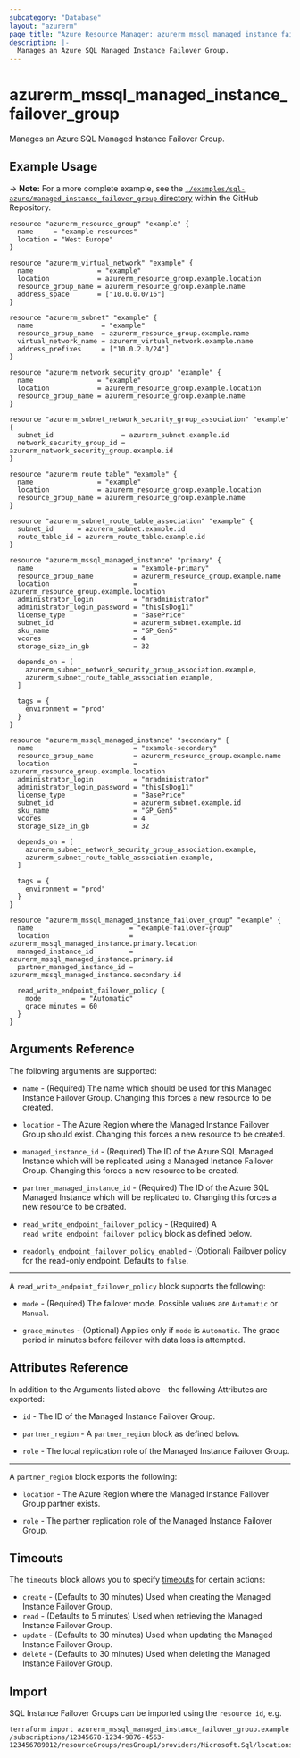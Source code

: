 ```yaml
---
subcategory: "Database"
layout: "azurerm"
page_title: "Azure Resource Manager: azurerm_mssql_managed_instance_failover_group"
description: |-
  Manages an Azure SQL Managed Instance Failover Group.
---
```


# azurerm_mssql_managed_instance_failover_group

Manages an Azure SQL Managed Instance Failover Group.

## Example Usage

-> **Note:** For a more complete example, see the [`./examples/sql-azure/managed_instance_failover_group` directory](https://github.com/hashicorp/terraform-provider-azurerm/tree/main/examples/sql-azure/managed_instance_failover_group) within the GitHub Repository.

```hcl
resource "azurerm_resource_group" "example" {
  name     = "example-resources"
  location = "West Europe"
}

resource "azurerm_virtual_network" "example" {
  name                = "example"
  location            = azurerm_resource_group.example.location
  resource_group_name = azurerm_resource_group.example.name
  address_space       = ["10.0.0.0/16"]
}

resource "azurerm_subnet" "example" {
  name                 = "example"
  resource_group_name  = azurerm_resource_group.example.name
  virtual_network_name = azurerm_virtual_network.example.name
  address_prefixes     = ["10.0.2.0/24"]
}

resource "azurerm_network_security_group" "example" {
  name                = "example"
  location            = azurerm_resource_group.example.location
  resource_group_name = azurerm_resource_group.example.name
}

resource "azurerm_subnet_network_security_group_association" "example" {
  subnet_id                 = azurerm_subnet.example.id
  network_security_group_id = azurerm_network_security_group.example.id
}

resource "azurerm_route_table" "example" {
  name                = "example"
  location            = azurerm_resource_group.example.location
  resource_group_name = azurerm_resource_group.example.name
}

resource "azurerm_subnet_route_table_association" "example" {
  subnet_id      = azurerm_subnet.example.id
  route_table_id = azurerm_route_table.example.id
}

resource "azurerm_mssql_managed_instance" "primary" {
  name                         = "example-primary"
  resource_group_name          = azurerm_resource_group.example.name
  location                     = azurerm_resource_group.example.location
  administrator_login          = "mradministrator"
  administrator_login_password = "thisIsDog11"
  license_type                 = "BasePrice"
  subnet_id                    = azurerm_subnet.example.id
  sku_name                     = "GP_Gen5"
  vcores                       = 4
  storage_size_in_gb           = 32

  depends_on = [
    azurerm_subnet_network_security_group_association.example,
    azurerm_subnet_route_table_association.example,
  ]

  tags = {
    environment = "prod"
  }
}

resource "azurerm_mssql_managed_instance" "secondary" {
  name                         = "example-secondary"
  resource_group_name          = azurerm_resource_group.example.name
  location                     = azurerm_resource_group.example.location
  administrator_login          = "mradministrator"
  administrator_login_password = "thisIsDog11"
  license_type                 = "BasePrice"
  subnet_id                    = azurerm_subnet.example.id
  sku_name                     = "GP_Gen5"
  vcores                       = 4
  storage_size_in_gb           = 32

  depends_on = [
    azurerm_subnet_network_security_group_association.example,
    azurerm_subnet_route_table_association.example,
  ]

  tags = {
    environment = "prod"
  }
}

resource "azurerm_mssql_managed_instance_failover_group" "example" {
  name                        = "example-failover-group"
  location                    = azurerm_mssql_managed_instance.primary.location
  managed_instance_id         = azurerm_mssql_managed_instance.primary.id
  partner_managed_instance_id = azurerm_mssql_managed_instance.secondary.id

  read_write_endpoint_failover_policy {
    mode          = "Automatic"
    grace_minutes = 60
  }
}
```

## Arguments Reference

The following arguments are supported:

* `name` - (Required) The name which should be used for this Managed Instance Failover Group. Changing this forces a new resource to be created.

* `location` - The Azure Region where the Managed Instance Failover Group should exist. Changing this forces a new resource to be created.

* `managed_instance_id` - (Required) The ID of the Azure SQL Managed Instance which will be replicated using a Managed Instance Failover Group. Changing this forces a new resource to be created.

* `partner_managed_instance_id` - (Required) The ID of the Azure SQL Managed Instance which will be replicated to. Changing this forces a new resource to be created.

* `read_write_endpoint_failover_policy` - (Required) A `read_write_endpoint_failover_policy` block as defined below.

* `readonly_endpoint_failover_policy_enabled` - (Optional) Failover policy for the read-only endpoint. Defaults to `false`.

---

A `read_write_endpoint_failover_policy` block supports the following:

* `mode` - (Required) The failover mode. Possible values are `Automatic` or `Manual`.

* `grace_minutes` - (Optional) Applies only if `mode` is `Automatic`. The grace period in minutes before failover with data loss is attempted.

## Attributes Reference

In addition to the Arguments listed above - the following Attributes are exported: 

* `id` - The ID of the Managed Instance Failover Group.

* `partner_region` - A `partner_region` block as defined below.

* `role` - The local replication role of the Managed Instance Failover Group.

---

A `partner_region` block exports the following:

* `location` - The Azure Region where the Managed Instance Failover Group partner exists.

* `role` - The partner replication role of the Managed Instance Failover Group.

## Timeouts

The `timeouts` block allows you to specify [timeouts](https://www.terraform.io/language/resources/syntax#operation-timeouts) for certain actions:

* `create` - (Defaults to 30 minutes) Used when creating the Managed Instance Failover Group.
* `read` - (Defaults to 5 minutes) Used when retrieving the Managed Instance Failover Group.
* `update` - (Defaults to 30 minutes) Used when updating the Managed Instance Failover Group.
* `delete` - (Defaults to 30 minutes) Used when deleting the Managed Instance Failover Group.

## Import

SQL Instance Failover Groups can be imported using the `resource id`, e.g.

```shell
terraform import azurerm_mssql_managed_instance_failover_group.example /subscriptions/12345678-1234-9876-4563-123456789012/resourceGroups/resGroup1/providers/Microsoft.Sql/locations/Location/instanceFailoverGroups/failoverGroup1
```
